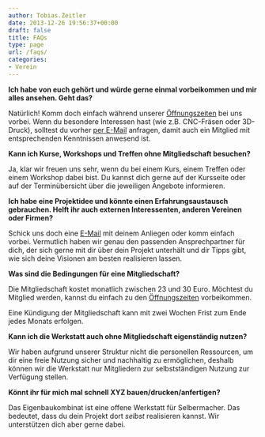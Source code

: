 ```yaml
---
author: Tobias.Zeitler
date: 2013-12-26 19:56:37+00:00
draft: false
title: FAQs
type: page
url: /faqs/
categories:
- Verein
---
```


**Ich habe von euch gehört und würde gerne einmal vorbeikommen und mir alles ansehen. Geht das?**

Natürlich! Komm doch einfach während unserer [Öffnungszeiten](/oeffnungszeiten/) bei uns vorbei. Wenn du besondere Interessen hast (wie z.B. CNC-Fräsen oder 3D-Druck), solltest du vorher [per E-Mail](/kontakt/) anfragen, damit auch ein Mitglied mit entsprechenden Kenntnissen anwesend ist.

**Kann ich Kurse, Workshops und Treffen ohne Mitgliedschaft besuchen?**

Ja, klar wir freuen uns sehr, wenn du bei einem Kurs, einem Treffen oder einem Workshop dabei bist. Du kannst dich gerne auf der Kursseite oder auf der Terminübersicht über die jeweiligen Angebote informieren.

**Ich habe eine Projektidee und könnte einen Erfahrungsaustausch gebrauchen. Helft ihr auch externen Interessenten, anderen Vereinen oder Firmen?**

Schick uns doch eine [E-Mail](/kontakt/) mit deinem Anliegen oder komm einfach vorbei. Vermutlich haben wir genau den passenden Ansprechpartner für dich, der sich gerne mit dir über dein Projekt unterhält und dir Tipps gibt, wie sich deine Visionen am besten realisieren lassen.

**Was sind die Bedingungen für eine Mitgliedschaft?**

Die Mitgliedschaft kostet monatlich zwischen 23 und 30 Euro. Möchtest du Mitglied werden, kannst du einfach zu den [Öffnungszeiten](/oeffnungszeiten/) vorbeikommen.

Eine Kündigung der Mitgliedschaft kann mit zwei Wochen Frist zum Ende jedes Monats erfolgen.

**Kann ich die Werkstatt auch ohne Mitgliedschaft eigenständig nutzen?**

Wir haben aufgrund unserer Struktur nicht die personellen Ressourcen, um dir eine freie Nutzung sicher und nachhaltig zu ermöglichen, deshalb können wir die Werkstatt nur Mitgliedern zur selbstständigen Nutzung zur Verfügung stellen.

**Könnt ihr für mich mal schnell XYZ bauen/drucken/anfertigen?**

Das Eigenbaukombinat ist eine offene Werkstatt für Selbermacher. Das bedeutet, dass du dein Projekt dort _selbst_ realisieren kannst. Wir unterstützen dich aber gerne dabei.
